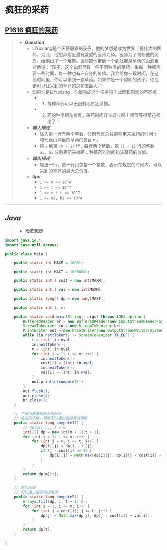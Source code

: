 # 疯狂的采药

## [P1616 疯狂的采药](https://www.luogu.com.cn/problem/P1616)

> - ***Question***
>   - LiYuxiang是个天资聪颖的孩子，他的梦想是成为世界上最伟大的医师。为此，他想拜附近最有威望的医师为师。医师为了判断他的资质，给他出了一个难题。医师把他带到一个到处都是草药的山洞里对他说：“孩子，这个山洞里有一些不同种类的草药，采每一种都需要一些时间，每一种也有它自身的价值。我会给你一段时间，在这段时间里，你可以采到一些草药。如果你是一个聪明的孩子，你应该可以让采到的草药的总价值最大。”
>   - 如果你是LiYuxiang，你能完成这个任务吗？此题和原题的不同点：
>     - 1. 每种草药可以无限制地疯狂采摘。
>     - 2. 药的种类眼花缭乱，采药时间好长好长啊！师傅等得菊花都谢了！
>   - ***输入描述***
>     - 输入第一行有两个整数，分别代表总共能够用来采药的时间 `t` 和代表山洞里的草药的数目 `m` 。
>     - 第 `2` 到第 `(m + 1)` 行，每行两个整数，第 `(i + 1)` 行的整数 `ai, bi` 分别表示采摘第 `i` 种草药的时间和该草药的价值。
>   - ***输出描述***
>     - 输出一行，这一行只包含一个整数，表示在规定的时间内，可以采到的草药的最大总价值。
>   - ***tips:***
>     - `1 <= m <= 10^4`
>     - `1 <= t <= 10^7`
>     - `1 <= m * t <= 10^7`
>     - `1 <= ai, bi <= 10^4`

---

## *Java*

> - ***动态规划***

```java
import java.io.*;
import java.util.Arrays;

public class Main {

    public static int MAXM = 10001;

    public static int MAXT = 10000001;

    public static int[] cost = new int[MAXM];

    public static int[] val = new int[MAXM];

    public static long[] dp = new long[MAXT];

    public static int t, m;

    public static void main(String[] args) throws IOException {
        BufferedReader br = new BufferedReader(new InputStreamReader(System.in));
        StreamTokenizer in = new StreamTokenizer(br);
        PrintWriter out = new PrintWriter(new OutputStreamWriter(System.out));
        while (in.nextToken() != StreamTokenizer.TT_EOF) {
            t = (int) in.nval;
            in.nextToken();
            m = (int) in.nval;
            for (int i = 1; i <= m; i++) {
                in.nextToken();
                cost[i] = (int) in.nval;
                in.nextToken();
                val[i] = (int) in.nval;
            }
            out.println(compute2());
        }
        out.flush();
        out.close();
        br.close();
    }

    // 严格位置依赖的动态规划
    // 会空间不够，导致无法通过全部测试用例
    public static long compute1() {
        // dp[0][.....] = 0
        int[][] dp = new int[m + 1][t + 1];
        for (int i = 1; i <= m; i++) {
            for (int j = 0; j <= t; j++) {
                dp[i][j] = dp[i - 1][j];
                if (j - cost[i] >= 0) {
                    dp[i][j] = Math.max(dp[i][j], dp[i][j - cost[i]] + val[i]);
                }
            }
        }
        return dp[m][t];
    }

    // 空间压缩
    // 可以通过全部测试用例
    public static long compute2() {
        Arrays.fill(dp, 1, t + 1, 0);
        for (int i = 1; i <= m; i++) {
            for (int j = cost[i]; j <= t; j++) {
                dp[j] = Math.max(dp[j], dp[j - cost[i]] + val[i]);
            }
        }
        return dp[t];
    }

}
```
